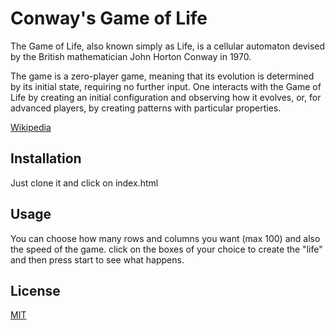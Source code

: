 # Conway's Game of Life

The Game of Life, also known simply as Life, is a cellular automaton devised by the British mathematician John Horton Conway in 1970.

The game is a zero-player game, meaning that its evolution is determined by its initial state, requiring no further input. One interacts with the Game of Life by creating an initial configuration and observing how it evolves, or, for advanced players, by creating patterns with particular properties.

[Wikipedia](https://en.wikipedia.org/wiki/Conway%27s_Game_of_Life)

## Installation

Just clone it and click on index.html

## Usage

You can choose how many rows and columns you want (max 100) and also the speed of the game.
click on the boxes of your choice to create the "life" and then press start to see what happens.

## License
[MIT](https://choosealicense.com/licenses/mit/)